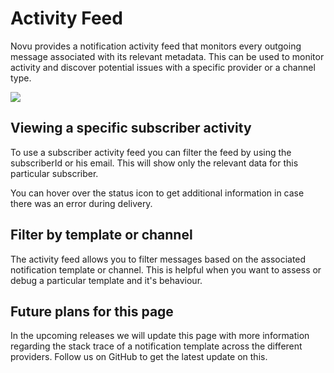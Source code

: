 # Activity Feed

Novu provides a notification activity feed that monitors every outgoing message associated with its relevant metadata.
This can be used to monitor activity and discover potential issues with a specific provider or a channel type.

![](/img/activity.png)

## Viewing a specific subscriber activity

To use a subscriber activity feed you can filter the feed by using the subscriberId or his email. This will show only the relevant data for this particular subscriber.

You can hover over the status icon to get additional information in case there was an error during delivery.

## Filter by template or channel

The activity feed allows you to filter messages based on the associated notification template or channel. This is helpful when you want to assess or debug a particular template and it's behaviour.

## Future plans for this page

In the upcoming releases we will update this page with more information regarding the stack trace of a notification template across the different providers. Follow us on GitHub to get the latest update on this.
